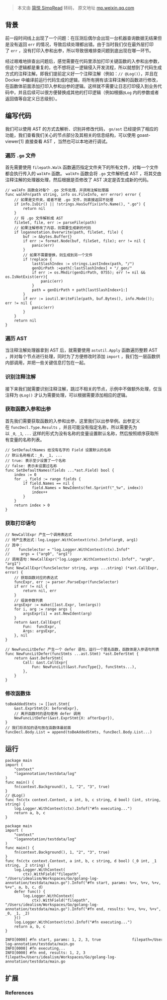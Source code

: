 > 本文由 [简悦 SimpRead](http://ksria.com/simpread/) 转码， 原文地址 [mp.weixin.qq.com](https://mp.weixin.qq.com/s/uJLKyCjCRi1sQ5YV8w8FhQ)

背景
--

前一段时间线上出现了一个问题：在压测后偶尔会出现一台机器查询数据无结果但是没有返回 `err` 的情况，导致后续处理都出错。由于当时我们仅在最外层打印了 `err` ，没有打印入参和出参，所以导致很难排查问题到底出现在哪一环节。

经过艰难地排查出问题后，感觉需要在代码里添加打印关键函数的入参和出参数，但这个逻辑都是重复的，也不想将这一逻辑侵入开发流程，所以就想到了代码生成方式的注释注解。即我们提前定义好一个注释注解（例如：`// @Log()`），并且在 Docker 中编译前运行代码生成的逻辑，将所有拥有该注释注解的函数进行修改，在函数体前面添加打印入参和出参的逻辑。这样就不需要让日志打印侵入到业务代码中，并且后续可以很方便替换成其他的打印逻辑（例如根据`@Log` 内的参数或者返回值等自定义日志级别）。

编写代码
----

我们可以使用 AST 的方式去解析、识别并修改代码， `go/ast` 已经提供了相应的功能，我们查看我们关心的节点部分及其相关的信息结构，可以使用 goast-viewer[1] 直接查看 AST ，当然也可以本地进行调试。

### 遍历 `.go` 文件

首先需要使用 `filepath.Walk` 函数遍历指定文件夹下的所有文件，对每一个文件都会执行传入的 `walkFn` 函数。 `walkFn` 函数会将 `.go` 文件解析成 AST ，将其交由注释注解的处理器处理，然后根据是否修改了 AST 决定是否生成新的代码。

```
// walkFn 函数会对每个 .go 文件处理，并调用注解处理器
func walkFn(path string, info os.FileInfo, err error) error {
    // 如果是文件夹，或者不是 .go 文件，则直接返回不处理
    if info.IsDir() || !strings.HasSuffix(info.Name(), ".go") {
        return nil
    }
    // 将 .go 文件解析成 AST
    fileSet, file, err := parseFile(path)
    // 如果注解修改了内容，则需要生成新的代码
    if logannotation.Overwrite(path, fileSet, file) {
        buf := &bytes.Buffer{}
        if err := format.Node(buf, fileSet, file); err != nil {
            panic(err)
        }
        // 如果不需要替换，则生成到另一个文件
        if !replace {
            lastSlashIndex := strings.LastIndex(path, "/")
            genDirPath :=path[:lastSlashIndex] + "/_gen/"
            if err := os.Mkdir(genDirPath, 0755); err != nil && os.IsNotExist(err){
                panic(err)
            }
            path = genDirPath + path[lastSlashIndex+1:]
        }
        if err := ioutil.WriteFile(path, buf.Bytes(), info.Mode()); err != nil {
            panic(err)
        }
    }
    return nil
}

```

### 遍历 AST

当注释注解处理器拿到 AST 后，就需要使用 `astutil.Apply` 函数遍历整颗 AST ，并对每个节点进行处理，同时为了方便修改时添加 `import` ，我们包一层函数供内部调用，并把一些关键信息打包在一起。

### 识别注释注解

接下来我们就需要识别注释注解，跳过不相关的节点，示例中不做额外处理，仅当注释为 `@Log()` 才认为需要处理，可以根据需要添加相应的逻辑。

### 获取函数入参和出参

首先我们需要获取函数的入参和出参，这里我们以出参举例。出参定义在 `funcDecl.Type.Results` ，并且可能没有指定名称，所以需要先为以 `_0`, `_1`, `...` 这样的形式为没有名称的变量设置默认名称，然后按照顺序获取所有变量的名称列表。

```
// SetDefaultNames 给没有名字的 Field 设置默认的名称
// 默认名称格式：_0, _1, ...
// true: 表示至少设置了一个名称
// false: 表示未设置过名称
func SetDefaultNames(fields ...*ast.Field) bool {
    index := 0
    for _, field := range fields {
        if field.Names == nil {
            field.Names = NewIdents(fmt.Sprintf("_%v", index))
            index++
        }
    }
    return index > 0
}

```

### 获取打印语句

```
// NewCallExpr 产生一个调用表达式
// 待产生表达式：log.Logger.WithContext(ctx).Infof(arg0, arg1)
// 其中：
//    funcSelector = "log.Logger.WithContext(ctx).Infof"
//     args = ("arg0", "arg1")
// 调用语句：NewCallExpr("log.Logger.WithContext(ctx).Infof", "arg0", "arg1")
func NewCallExpr(funcSelector string, args ...string) (*ast.CallExpr, error) {
    // 获取函数对应的表达式
    funcExpr, err := parser.ParseExpr(funcSelector)
    if err != nil {
        return nil, err
    }
    // 组装参数列表
    argsExpr := make([]ast.Expr, len(args))
    for i, arg := range args {
        argsExpr[i] = ast.NewIdent(arg)
    }
    return &ast.CallExpr{
        Fun:  funcExpr,
        Args: argsExpr,
    }, nil
}

```

```
// NewFuncLitDefer 产生一个 defer 语句，运行一个匿名函数，函数体是入参语句列表
func NewFuncLitDefer(funcStmts ...ast.Stmt) *ast.DeferStmt {
    return &ast.DeferStmt{
        Call: &ast.CallExpr{
            Fun: NewFuncLit(&ast.FuncType{}, funcStmts...),
        },
    }
}

```

### 修改函数体

```
toBeAddedStmts := []ast.Stmt{
    &ast.ExprStmt{X: beforeExpr},
    // 离开函数时的语句使用 defer 调用
    NewFuncLitDefer(&ast.ExprStmt{X: afterExpr}),
}
// 我们将添加的语句放在函数体最前面
funcDecl.Body.List = append(toBeAddedStmts, funcDecl.Body.List...)

```

运行
--

```
package main
import (
    "context"
    "logannotation/testdata/log"
)
func main() {
    fn(context.Background(), 1, "2", "3", true)
}
// @Log()
func fn(ctx context.Context, a int, b, c string, d bool) (int, string, string) {
    log.Logger.WithContext(ctx).Infof("#fn executing...")
    return a, b, c
}

```

```
package main
import (
    "context"
    "logannotation/testdata/log"
)
func main() {
    fn(context.Background(), 1, "2", "3", true)
}
func fn(ctx context.Context, a int, b, c string, d bool) (_0 int, _1 string, _2 string) {
    log.Logger.WithContext(
        ctx).WithField("filepath", "/Users/idealism/Workspaces/Go/golang-log-annotation/testdata/main.go").Infof("#fn start, params: %+v, %+v, %+v, %+v", a, b, c, d)
    defer func() {
        log.Logger.WithContext(
            ctx).WithField("filepath", "/Users/idealism/Workspaces/Go/golang-log-annotation/testdata/main.go").Infof("#fn end, results: %+v, %+v, %+v", _0, _1, _2)
    }()
    log.Logger.WithContext(ctx).Infof("#fn executing...")
    return a, b, c
}

```

```
INFO[0000] #fn start, params: 1, 2, 3, true              filepath=/Users/idealism/Workspaces/Go/golang-log-annotation/testdata/main.go
INFO[0000] #fn executing...                             
INFO[0000] #fn end, results: 1, 2, 3                     filepath=/Users/idealism/Workspaces/Go/golang-log-annotation/testdata/main.go

```

扩展
--

### References